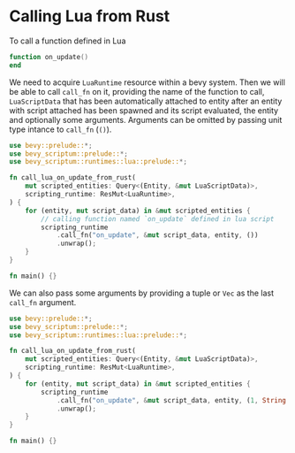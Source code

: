 # Calling Lua from Rust

To call a function defined in Lua

```lua
function on_update()
end
```

We need to acquire `LuaRuntime` resource within a bevy system.
Then we will be able to call `call_fn` on it, providing the name
of the function to call, `LuaScriptData` that has been automatically
attached to entity after an entity with script attached has been spawned
and its script evaluated, the entity and optionally some arguments.
Arguments can be omitted by passing unit type intance to `call_fn` (`()`).

```rust
use bevy::prelude::*;
use bevy_scriptum::prelude::*;
use bevy_scriptum::runtimes::lua::prelude::*;

fn call_lua_on_update_from_rust(
    mut scripted_entities: Query<(Entity, &mut LuaScriptData)>,
    scripting_runtime: ResMut<LuaRuntime>,
) {
    for (entity, mut script_data) in &mut scripted_entities {
        // calling function named `on_update` defined in lua script
        scripting_runtime
            .call_fn("on_update", &mut script_data, entity, ())
            .unwrap();
    }
}

fn main() {}
```

We can also pass some arguments by providing a tuple or `Vec` as the last
`call_fn` argument.

```rust
use bevy::prelude::*;
use bevy_scriptum::prelude::*;
use bevy_scriptum::runtimes::lua::prelude::*;

fn call_lua_on_update_from_rust(
    mut scripted_entities: Query<(Entity, &mut LuaScriptData)>,
    scripting_runtime: ResMut<LuaRuntime>,
) {
    for (entity, mut script_data) in &mut scripted_entities {
        scripting_runtime
            .call_fn("on_update", &mut script_data, entity, (1, String::from("hello")))
            .unwrap();
    }
}

fn main() {}
```
